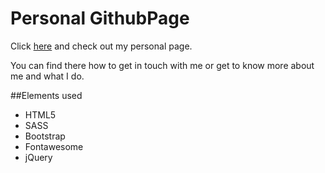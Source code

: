 # Personal GithubPage

Click [here](http://RominaMartin.github.io/) and check out my personal page. 

You can find there how to get in touch with me or get to know more about me and what I do.

##Elements used
- HTML5
- SASS
- Bootstrap
- Fontawesome
- jQuery